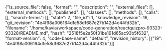 {"is_source_file": false, "format": "", "description": "", "external_files": [], "external_methods": [], "published": [], "classes": [], "methods": [], "calls": [], "search-terms": [], "state": 2, "file_id": 1, "knowledge_revision": 19, "git_revision": "4e4f98a006164dfe58df687e27b142d4c44fd32b", "filename": "/home/kavia/workspace/code-generation/reactquizpro-93323-93328/README.md", "hash": "2518f5e2a50f31be191d65ac93b5f632", "format-version": 4, "code-base-name": "default", "revision_history": [{"19": "4e4f98a006164dfe58df687e27b142d4c44fd32b"}]}